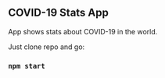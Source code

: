 ## COVID-19 Stats App

App shows stats about COVID-19 in the world.

Just clone repo and go:

### `npm start`
